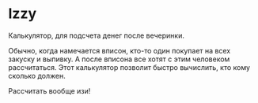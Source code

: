 # Izzy

Калькулятор, для подсчета денег после вечеринки.

Обычно, когда намечается вписон, кто-то один покупает на всех закуску и выпивку. А после вписона все хотят с этим человеком рассчитаться. Этот калькулятор позволит быстро вычислить, кто кому сколько должен.

Рассчитать вообще изи!
